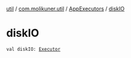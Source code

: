 [util](../../index.md) / [com.molikuner.util](../index.md) / [AppExecutors](index.md) / [diskIO](./disk-i-o.md)

# diskIO

`val diskIO: `[`Executor`](https://developer.android.com/reference/java/util/concurrent/Executor.html)